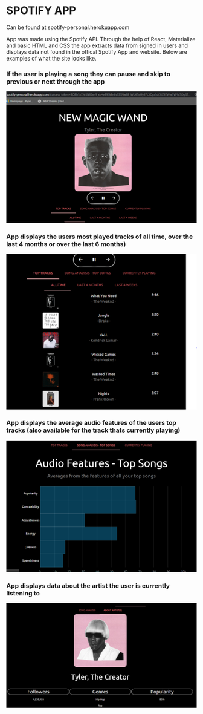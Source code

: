 # SPOTIFY APP

Can be found at spotify-personal.herokuapp.com

App was made using the Spotify API. Through the help of React, Materialize and basic HTML and CSS the app extracts data from signed in users and displays data not found in the offical Spotify App and website. Below are examples of what the site looks like.

### If the user is playing a song they can pause and skip to previous or next through the app
![Image of Yaktocat](https://github.com/thapaking051/spotify/blob/master/image/nowplaying.PNG)

### App displays the users most played tracks of all time, over the last 4 months or over the last 6 months)
![Image of Yaktocat](https://github.com/thapaking051/spotify/blob/master/image/toptracks.PNG)

### App displays the average audio features of the users top tracks (also available for the track thats currently playing)
![Image of Yaktocat](https://github.com/thapaking051/spotify/blob/master/image/audiofeatures.PNG)

### App displays data about the artist the user is currently listening to
![Image of Yaktocat](https://github.com/thapaking051/spotify/blob/master/image/aboutartist.PNG)

